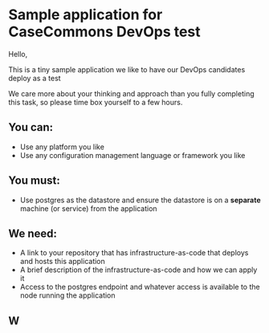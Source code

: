 # Sample application for CaseCommons DevOps test

Hello,

This is a tiny sample application we like to have our DevOps candidates deploy as a test

We care more about your thinking and approach than you fully completing this task, so please time box yourself to a few hours.

## You can:

* Use any platform you like
* Use any configuration management language or framework you like

## You must:

* Use postgres as the datastore and ensure the datastore is on a **separate** machine (or service) from the application

## We need:

* A link to your repository that has infrastructure-as-code that deploys and hosts this application
* A brief description of the infrastructure-as-code and how we can apply it
* Access to the postgres endpoint and whatever access is available to the node running the application

## W
